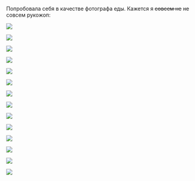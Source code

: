 [category]: <> (Travel, Nepal, About)
[date]: <> (2021/01/07)
[title]: <> (Food Photo)

Попробовала себя в качестве фотографа еды. Кажется я ~~совсем не~~ не совсем рукожоп:

![](https://bafybeigz7tw4itvfajifvhx64764h5ypylza5hr6swmt5ptnrddrdnwv5i.ipfs.flk-ipfs.xyz/1.jpeg)

![](https://bafybeigz7tw4itvfajifvhx64764h5ypylza5hr6swmt5ptnrddrdnwv5i.ipfs.flk-ipfs.xyz/2.jpeg)

![](https://bafybeigz7tw4itvfajifvhx64764h5ypylza5hr6swmt5ptnrddrdnwv5i.ipfs.flk-ipfs.xyz/3.jpeg)

![](https://bafybeigz7tw4itvfajifvhx64764h5ypylza5hr6swmt5ptnrddrdnwv5i.ipfs.flk-ipfs.xyz/4.jpeg)

![](https://bafybeigz7tw4itvfajifvhx64764h5ypylza5hr6swmt5ptnrddrdnwv5i.ipfs.flk-ipfs.xyz/5.jpeg)

![](https://bafybeigz7tw4itvfajifvhx64764h5ypylza5hr6swmt5ptnrddrdnwv5i.ipfs.flk-ipfs.xyz/6.jpeg)

![](https://bafybeigz7tw4itvfajifvhx64764h5ypylza5hr6swmt5ptnrddrdnwv5i.ipfs.flk-ipfs.xyz/7.jpeg)

![](https://bafybeigz7tw4itvfajifvhx64764h5ypylza5hr6swmt5ptnrddrdnwv5i.ipfs.flk-ipfs.xyz/8.jpeg)

![](https://bafybeigz7tw4itvfajifvhx64764h5ypylza5hr6swmt5ptnrddrdnwv5i.ipfs.flk-ipfs.xyz/9.jpeg)

![](https://bafybeigz7tw4itvfajifvhx64764h5ypylza5hr6swmt5ptnrddrdnwv5i.ipfs.flk-ipfs.xyz/10.jpeg)

![](https://bafybeigz7tw4itvfajifvhx64764h5ypylza5hr6swmt5ptnrddrdnwv5i.ipfs.flk-ipfs.xyz/11.jpeg)

![](https://bafybeigz7tw4itvfajifvhx64764h5ypylza5hr6swmt5ptnrddrdnwv5i.ipfs.flk-ipfs.xyz/12.jpeg)

![](https://bafybeigz7tw4itvfajifvhx64764h5ypylza5hr6swmt5ptnrddrdnwv5i.ipfs.flk-ipfs.xyz/13.jpeg)

![](https://bafybeigz7tw4itvfajifvhx64764h5ypylza5hr6swmt5ptnrddrdnwv5i.ipfs.flk-ipfs.xyz/14.jpeg)
